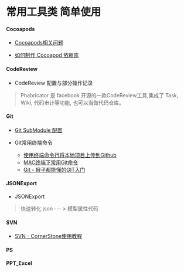 # 常用工具类 简单使用

#### Cocoapods

* [Cocoapods相关问题](https://github.com/itwyhuaing/Tool/tree/master/Cocoapods/Cocoapods相关问题) 

* [如何制作 Cocoapod 依赖库](https://github.com/itwyhuaing/Tool/tree/master/Cocoapods/如何制作Cocoapod依赖库)  

#### CodeReview

* CodeReview 配置与部分操作记录
> Phabricator 是 facebook 开源的一款CodeReview工具,集成了 Task, Wiki, 代码审计等功能, 也可以当做代码仓库。

#### Git

* [Git SubModule 配置](https://github.com/itwyhuaing/Tool/tree/master/Git/Git%20SubModule配置)

* Git常用终端命令
  - [使用终端命令行将本地项目上传到Github](http://blog.csdn.net/iosbird/article/details/53784815)
  - [MAC终端下常用Git命令](http://www.cnblogs.com/gaizuojia/p/4903867.html)
  - [Git - 猴子都能懂的GIT入门](http://backlogtool.com/git-guide/cn/intro/intro1_1.html)

#### JSONExport

* JSONExport
> 快速转化 json --- > 模型属性代码

#### SVN

- [SVN - CornerStone使用教程](http://www.tiecou.com/854.html)

#### PS

#### PPT_Excel
